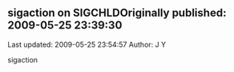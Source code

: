 ## sigaction on SIGCHLDOriginally published: 2009-05-25 23:39:30 
Last updated: 2009-05-25 23:54:57 
Author: J Y 
 
sigaction